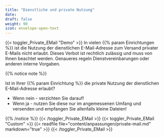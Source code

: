 ```yaml
---
title: "Dienstliche und private Nutzung"
date: 
draft: false
weight: 90
icon: envelope-open-text
---
```


{{< toggler_Private_EMail "Demo" >}}
In vielen {{% param Einrichtungen %}} ist die Nutzung der dienstlichen E-Mail-Adresse zum Versand privater E-Mails nicht erlaubt. Dieses Verbot ist rechtlich zulässig und muss von Ihnen beachtet werden. Genaueres regeln Dienstvereinbarungen oder anderen interne Vorgaben.

{{% notice note %}}

Ist in Ihrer {{% param Einrichtung %}} die private Nutzung der dienstlichen E-Mail-Adresse erlaubt?

- Wenn nein - verzichten Sie darauf!
- Wenn ja - nutzen Sie diese nur im angemessenen Umfang und versenden und empfangen Sie allenfalls kleine Dateien!

{{% /notice %}}
{{< /toggler_Private_EMail >}}
{{< toggler_Private_EMail "Custom" >}}
{{< readfile file="content/anpassungen/private-mail.md" markdown="true" >}}
{{< /toggler_Private_EMail >}}
